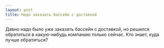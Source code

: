 ```yaml
---
layout: post 
title: Надо заказать бассейн с доставкой 
--- 
```

Давно надо было уже заказать бассейн с доставкой, но решился обратиться в какую-нибудь компанию только сейчас. Кто знает, куда лучше обратиться?
